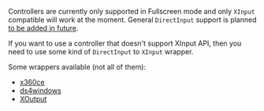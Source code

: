 Controllers are currently only supported in Fullscreen mode and only `XInput` compatible will work at the moment. General `DirectInput` support is planned [to be added in future](https://github.com/JosefNemec/Playnite/issues/684).

If you want to use a controller that doesn't support XInput API, then you need to use some kind of `DirectInput` to `XInput` wrapper.

Some wrappers available (not all of them):
- [x360ce](https://www.x360ce.com/)
- [ds4windows](http://ds4windows.com/)
- [XOutput](https://github.com/csutorasa/XOutput)